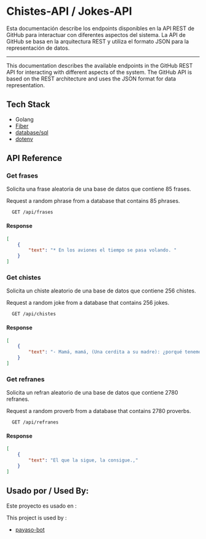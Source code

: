 
# Chistes-API / Jokes-API

Esta documentación describe los endpoints disponibles en la API REST de GitHub para interactuar con diferentes aspectos del sistema. La API de GitHub se basa en la arquitectura REST y utiliza el formato JSON para la representación de datos.

---


This documentation describes the available endpoints in the GitHub REST API for interacting with different aspects of the system. The GitHub API is based on the REST architecture and uses the JSON format for data representation.


 
## Tech Stack

* Golang
* [Fiber](https://docs.gofiber.io/)
* [database/sql](https://pkg.go.dev/database/sql)
* [dotenv](https://pkg.go.dev/poseur.com/dotenv)


## API Reference

### Get frases


Solicita una frase aleatoria de una base de datos que contiene 85 frases.

Request a random phrase from a database that contains 85 phrases.

```http
  GET /api/frases
```

#### Response
```json
[
    {
        "text": "* En los aviones el tiempo se pasa volando. "
    }
]
```

### Get chistes


Solicita un chiste aleatorio de una base de datos que contiene 256 chistes.

Request a random joke from a database that contains 256 jokes.

```http
  GET /api/chistes
```

#### Response
```json
[
    {
        "text": "- Mamá, mamá, (Una cerdita a su madre): ¿porqué tenemos una raja abajo? Por que si la tuvieras arriba serías una alcancía. "
    }
]
```

### Get refranes

Solicita un refran aleatorio de una base de datos que contiene 2780 refranes.

Request a random proverb from a database that contains 2780 proverbs.

```http
  GET /api/refranes
```

#### Response
```json
[
    {
        "text": "El que la sigue, la consigue.,"
    }
]
```



## Usado por / Used By:

Este proyecto es usado en :

This project is used by :

- [payaso-bot](https://github.com/liensanchez/bot-golang)


